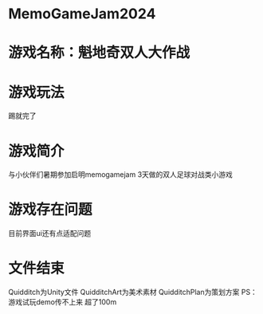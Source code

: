 # MemoGameJam2024
# 游戏名称：魁地奇双人大作战
# 游戏玩法
踢就完了  
# 游戏简介
与小伙伴们暑期参加启明memogamejam 3天做的双人足球对战类小游戏
# 游戏存在问题
目前界面ui还有点适配问题
# 文件结束
Quidditch为Unity文件
QuidditchArt为美术素材
QuidditchPlan为策划方案
PS：游戏试玩demo传不上来 超了100m
